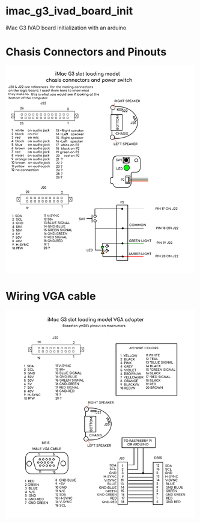 # imac_g3_ivad_board_init
iMac G3 IVAD board initialization with an arduino


Chasis Connectors and Pinouts
======================
![ChasisConnectors](connectors_and_boards.png?raw=true "Chasis connectors")



Wiring VGA cable
================
![VGACable](vga_adapter.png?raw=true "VGA Cable")
